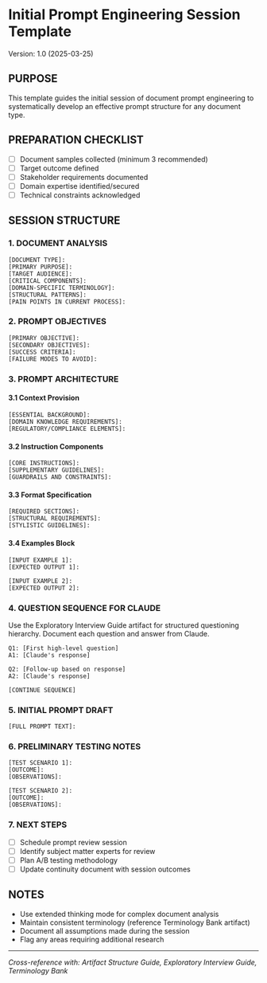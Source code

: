 # Initial Prompt Engineering Session Template
Version: 1.0 (2025-03-25)

## PURPOSE
This template guides the initial session of document prompt engineering to systematically develop an effective prompt structure for any document type.

## PREPARATION CHECKLIST
- [ ] Document samples collected (minimum 3 recommended)
- [ ] Target outcome defined
- [ ] Stakeholder requirements documented
- [ ] Domain expertise identified/secured
- [ ] Technical constraints acknowledged

## SESSION STRUCTURE

### 1. DOCUMENT ANALYSIS
```
[DOCUMENT TYPE]: 
[PRIMARY PURPOSE]:
[TARGET AUDIENCE]:
[CRITICAL COMPONENTS]:
[DOMAIN-SPECIFIC TERMINOLOGY]:
[STRUCTURAL PATTERNS]:
[PAIN POINTS IN CURRENT PROCESS]:
```

### 2. PROMPT OBJECTIVES
```
[PRIMARY OBJECTIVE]:
[SECONDARY OBJECTIVES]:
[SUCCESS CRITERIA]:
[FAILURE MODES TO AVOID]:
```

### 3. PROMPT ARCHITECTURE

#### 3.1 Context Provision
```
[ESSENTIAL BACKGROUND]:
[DOMAIN KNOWLEDGE REQUIREMENTS]:
[REGULATORY/COMPLIANCE ELEMENTS]:
```

#### 3.2 Instruction Components
```
[CORE INSTRUCTIONS]:
[SUPPLEMENTARY GUIDELINES]:
[GUARDRAILS AND CONSTRAINTS]:
```

#### 3.3 Format Specification
```
[REQUIRED SECTIONS]:
[STRUCTURAL REQUIREMENTS]:
[STYLISTIC GUIDELINES]:
```

#### 3.4 Examples Block
```
[INPUT EXAMPLE 1]:
[EXPECTED OUTPUT 1]:

[INPUT EXAMPLE 2]:
[EXPECTED OUTPUT 2]:
```

### 4. QUESTION SEQUENCE FOR CLAUDE
Use the Exploratory Interview Guide artifact for structured questioning hierarchy. Document each question and answer from Claude.

```
Q1: [First high-level question]
A1: [Claude's response]

Q2: [Follow-up based on response]
A2: [Claude's response]

[CONTINUE SEQUENCE]
```

### 5. INITIAL PROMPT DRAFT
```
[FULL PROMPT TEXT]:
```

### 6. PRELIMINARY TESTING NOTES
```
[TEST SCENARIO 1]:
[OUTCOME]:
[OBSERVATIONS]:

[TEST SCENARIO 2]:
[OUTCOME]:
[OBSERVATIONS]:
```

### 7. NEXT STEPS
- [ ] Schedule prompt review session
- [ ] Identify subject matter experts for review
- [ ] Plan A/B testing methodology
- [ ] Update continuity document with session outcomes

## NOTES
- Use extended thinking mode for complex document analysis
- Maintain consistent terminology (reference Terminology Bank artifact)
- Document all assumptions made during the session
- Flag any areas requiring additional research

---
*Cross-reference with: Artifact Structure Guide, Exploratory Interview Guide, Terminology Bank*